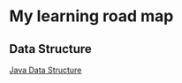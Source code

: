 # My learning road map
## Data Structure
[Java Data Structure][JavaDataStructure]








[JavaDataStructure]: ./datastructure/java_datastructure/README.md
[2]: 
[3]: 
